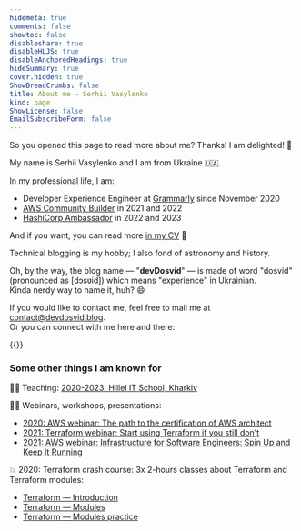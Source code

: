 ```yaml
---
hidemeta: true
comments: false
showtoc: false
disableshare: true
disableHLJS: true
disableAnchoredHeadings: true
hideSummary: true
cover.hidden: true
ShowBreadCrumbs: false
title: About me — Serhii Vasylenko
kind: page
ShowLicense: false
EmailSubscribeForm: false
---
```


So you opened this page to read more about me? Thanks! I am delighted! 🤩

My name is Serhii Vasylenko and I am from Ukraine 🇺🇦. 

In my professional life, I am:
- Developer Experience Engineer at [Grammarly](https://grammarly.com) since November 2020
- [AWS Community Builder](https://aws.amazon.com/developer/community/community-builders/community-builders-directory/?cb-cards.sort-by=item.additionalFields.cbName&cb-cards.sort-order=asc&awsf.builder-category=*all&awsf.location=*all&awsf.year=*all&cb-cards.q=Serhii%2BVasylenko&cb-cards.q_operator=AND) in 2021 and 2022
- [HashiCorp Ambassador](https://www.credly.com/badges/9b7eacad-3de1-481d-a483-6ee6db3126e6/public_url) in 2022 and 2023 

And if you want, you can read more [in my CV](/cv) 🤗

Technical blogging is my hobby; I also fond of astronomy and history. 

Oh, by the way, the blog name — "**devDosvid**" — is made of word "dosvid" (pronounced as [dɔsʋid]) which means "experience" in Ukrainian.\
Kinda nerdy way to name it, huh? 😄

If you would like to contact me, feel free to mail me at [contact@devdosvid.blog](mailto:contact@devdosvid.blog).\
Or you can connect with me here and there:

{{<social-profiles>}}

### Some other things I am known for

👨‍🏫 Teaching: [2020-2023: Hillel IT School, Kharkiv](https://kharkiv.ithillel.ua/coaches/sergey-vasilenko)

👨‍💻 Webinars, workshops, presentations:
- [2020: AWS webinar: The path to the certification of AWS architect ](https://www.youtube.com/watch?v=3vVUyJRk_TM)
- [2021: Terraform webinar: Start using Terraform if you still don't](https://www.youtube.com/watch?v=lC4948SizsU)
- [2021: AWS webinar: Infrastructure for Software Engineers: Spin Up and Keep It Running](https://www.youtube.com/watch?v=7rLB4qqWcL0)

💥 2020: Terraform crash course: 3x 2-hours classes about Terraform and Terraform modules:
- [Terraform — Introduction](https://www.youtube.com/watch?v=U8a5TTowUmI)
- [Terraform — Modules](https://www.youtube.com/watch?v=lIcKRtjKB-Q)
- [Terraform — Modules practice](https://www.youtube.com/watch?v=-rwA7utnPbs)
